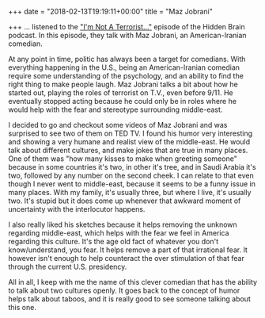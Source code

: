 +++
date = "2018-02-13T19:19:11+00:00"
title = "Maz Jobrani"

+++
... listened to the ["I'm Not A Terrorist..."](https://www.npr.org/2017/02/27/517073904/finding-the-punchline-maz-jobrani-on-comedy-in-the-trump-era) episode of the Hidden Brain podcast. In this episode, they talk with Maz Jobrani, an American-Iranian comedian.

At any point in time, politic has always been a target for comedians. With everything happening in the U.S., being an American-Iranian comedian require some understanding of the psychology, and an ability to find the right thing to make people laugh. Maz Jobrani talks a bit about how he started out, playing the roles of terrorist on T.V., even before 9/11. He eventually stopped acting because he could only be in roles where he would help with the fear and stereotype surrounding middle-east.

I decided to go and checkout some videos of Maz Jobrani and was surprised to see two of them on TED TV. I found his humor very interesting and showing a very humane and realist view of the middle-east. He would talk about different cultures, and make jokes that are true in many places. One of them was "how many kisses to make when greeting someone" because in some countries it's two, in other it's tree, and in Saudi Arabia it's two, followed by any number on the second cheek. I can relate to that even though I never went to middle-east, because it seems to be a funny issue in many places. With my family, it's usually three, but where I live, it's usually two. It's stupid but it does come up whenever that awkward moment of uncertainty with the interlocutor happens.

I also really liked his sketches because it helps removing the unknown regarding middle-east, which helps with the fear we feel in America regarding this culture. It's the age old fact of whatever you don't know/understand, you fear. It helps remove a part of that irrational fear. It however isn't enough to help counteract the over stimulation of that fear through the current U.S. presidency.

All in all, I keep with me the name of this clever comedian that has the ability to talk about two cultures openly. It goes back to the concept of humor helps talk about taboos, and it is really good to see someone talking about this one.